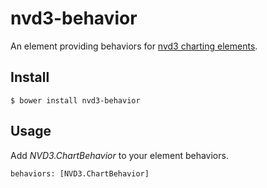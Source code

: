 # nvd3-behavior

An element providing behaviors for [nvd3 charting elements](https://github.com/saeidzebardast/nvd3-elements).

## Install
```
$ bower install nvd3-behavior
```

## Usage
Add *NVD3.ChartBehavior* to your element behaviors.
```
behaviors: [NVD3.ChartBehavior]
```
